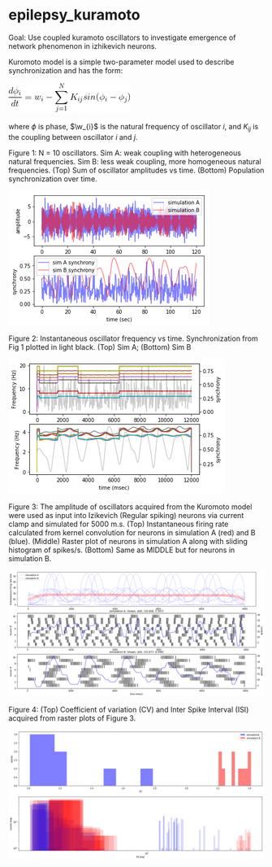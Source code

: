 # epilepsy_kuramoto

Goal: Use coupled kuramoto oscillators to investigate emergence of network phenomenon in izhikevich neurons.

Kuromoto model is a simple two-parameter model used to describe synchronization and has the form:<br><br>
<img src="https://github.com/dhadjia1/epilepsy_kuramoto/blob/master/izhi/pics/CodeCogsEqn.gif">
<br><br>where $\phi$ is phase, $\w_{i}$ is the natural frequency of oscillator $i$, and $K_{ij}$ is the coupling between oscillator $i$ and $j$.

Figure 1: N = 10 oscillators. Sim A: weak coupling with heterogeneous natural frequencies. Sim B: less weak coupling, more homogeneous natural frequencies. (Top) Sum of oscillator amplitudes vs time. (Bottom) Population synchronization over time.

<img src="https://github.com/dhadjia1/epilepsy_kuramoto/blob/master/izhi/pics/kurosim-synch.png">

Figure 2: Instantaneous oscillator frequency vs time. Synchronization from Fig 1 plotted in light black. (Top) Sim A; (Bottom) Sim B

<img src="https://github.com/dhadjia1/epilepsy_kuramoto/blob/master/izhi/pics/kurosim-fslide.png">

Figure 3: The amplitude of oscillators acquired from the Kuromoto model were used as input into Izikevich (Regular spiking) neurons via current clamp and simulated for 5000 m.s. (Top) Instantaneous firing rate calculated from kernel convolution for neurons in simulation A (red) and B (blue). (Middle) Raster plot of neurons in simulation A along with sliding histogram of spikes/s. (Bottom) Same as MIDDLE but for neurons in simulation B.

<img src="https://github.com/dhadjia1/epilepsy_kuramoto/blob/master/izhi/pics/spikes.png">


Figure 4: (Top) Coefficient of variation (CV) and Inter Spike Interval (ISI) acquired from raster plots of Figure 3.

<img src="https://github.com/dhadjia1/epilepsy_kuramoto/blob/master/izhi/pics/isi-cv.png">
